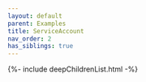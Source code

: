 ```yaml
---
layout: default
parent: Examples
title: ServiceAccount
nav_order: 2
has_siblings: true
---
```

{%- include deepChildrenList.html -%}